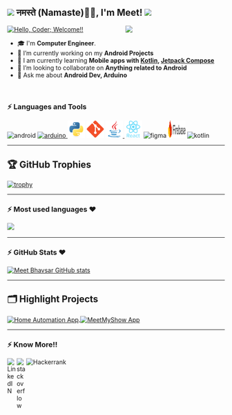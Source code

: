 <h2><img src="https://emojis.slackmojis.com/emojis/images/1531849430/4246/blob-sunglasses.gif?1531849430" width="30"/> नमस्ते (Namaste)🙏🏻, I'm Meet! <img src="https://media.giphy.com/media/12oufCB0MyZ1Go/giphy.gif" width="50"></h2>
<img align='right' src="https://media.giphy.com/media/M9gbBd9nbDrOTu1Mqx/giphy.gif" width="230">

[![Hello, Coder; Welcome!!](https://img.shields.io/badge/Hello,Coder!-Welcome-orange.svg?style=flat&logo=github)](https://github.com/meet2602/meet2602/) 
<br>

- 🎓 I'm **Computer Engineer**.
- 🔭 I’m currently working on my **Android Projects**
- 🧠 I am currently learning **Mobile apps with [Kotlin](https://developer.android.com/kotlin), [Jetpack Compose](https://developer.android.com/jetpack/compose)**
- 👯 I’m looking to collaborate on **Anything related to Android**
- 💬 Ask me about **Android Dev, Arduino**
<!-- - 📫 How to reach me: **@gmail.com** -->
<!-- - 🎯 I’m focusing on **Tech** -->

<br>

### :zap: Languages and Tools

<p align="left">
<img src="https://raw.githubusercontent.com/gilbarbara/logos/master/logos/android-icon.svg" alt="android" width="40" height="40"/>
 <a href="https://www.arduino.cc/" target="_blank" rel="noreferrer"> <img src="https://cdn.worldvectorlogo.com/logos/arduino-1.svg" alt="arduino" width="40" height="40"/> </a> 
<img src="https://raw.githubusercontent.com/devicons/devicon/master/icons/python/python-original.svg" alt="python" width="40" height="40"/>
<img src="https://github.com/devicons/devicon/blob/master/icons/git/git-plain.svg" alt="git" width="40" height="40"/>
<a href="https://www.java.com" target="_blank"> <img src="https://raw.githubusercontent.com/devicons/devicon/master/icons/java/java-original.svg" alt="java" width="40" height="40"/> </a>
 <img src="https://raw.githubusercontent.com/devicons/devicon/master/icons/react/react-original-wordmark.svg" alt="react" width="40" height="40"/>
<img src="https://raw.githubusercontent.com/gilbarbara/logos/master/logos/figma.svg" alt="figma" width="40" height="40"/> 
<img src="https://raw.githubusercontent.com/gilbarbara/logos/master/logos/firebase.svg" alt="Firebase" width="40" height="40"/>
<img src="https://raw.githubusercontent.com/gilbarbara/logos/master/logos/kotlin.svg" alt="kotlin" widht="40" height="40" /></p><hr>

## 🏆 GitHub Trophies
[![trophy](https://github-profile-trophy.vercel.app/?username=meet2602&theme=discord&column=7&margin-w=15&margin-h=5)](https://github.com/meet2602/)
<hr>

### :zap: Most used languages ❤️ 

<img  src= "https://github-readme-stats.vercel.app/api/top-langs/?username=meet2602&layout=compact&hide=html&theme=highcontrast">
<hr>

### :zap: GitHub Stats ❤️ 

[![Meet Bhavsar GitHub stats](https://github-readme-stats.vercel.app/api?username=meet2602&theme=dark&show_icons=true)](https://github.com/meet2602/)
<br>
<hr>

## 🗂️ Highlight Projects

<a href="https://github.com/meet2602/HomeAutomationApp">
  <img align="center" src="https://github-readme-stats.vercel.app/api/pin/?username=meet2602&repo=HomeAutomationApp&show_icons=true&line_height=27&title_color=6aa6f8&text_color=8a919a&icon_color=6aa6f8&bg_color=22272e" alt="Home Automation App" />
</a>

<a href="https://github.com/meet2602/MeetMyShow">
  <img align="center" src="https://github-readme-stats.vercel.app/api/pin/?username=meet2602&repo=MeetMyShow&show_icons=true&line_height=27&title_color=6aa6f8&text_color=8a919a&icon_color=6aa6f8&bg_color=22272e" alt="MeetMyShow App" />
</a>
<br>
<hr>

### :zap: Know More!! 

<a href="https://www.linkedin.com/in/meet-bhavsar-988b48221/">
  <img align="left" alt="LinkedIN" width="22px" src="https://raw.githubusercontent.com/peterthehan/peterthehan/master/assets/linkedin.svg" />
</a>
<a href="https://stackoverflow.com/users/13082664">
  <img align="left" alt="stackoverflow" width="22px" src="https://raw.githubusercontent.com/rahuldkjain/github-profile-readme-generator/master/src/images/icons/Social/stack-overflow.svg" />
</a>
<a href="https://www.hackerrank.com/meetbhavsar2602?hr_r=1">
  <img align="left" alt="Hackerrank" src="https://img.shields.io/badge/-Hackerrank-2EC866?style=for-the-badge&logo=HackerRank&logoColor=white" />
</a>

